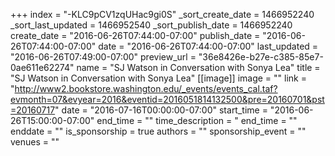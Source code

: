 +++
index = "-KLC9pCV1zqUHac9gi0S"
_sort_create_date = 1466952240
_sort_last_updated = 1466952540
_sort_publish_date = 1466952240
create_date = "2016-06-26T07:44:00-07:00"
publish_date = "2016-06-26T07:44:00-07:00"
date = "2016-06-26T07:44:00-07:00"
last_updated = "2016-06-26T07:49:00-07:00"
preview_url = "36e8426e-b27e-c385-85e7-0ae611e62274"
name = "SJ Watson in Conversation with Sonya Lea"
title = "SJ Watson in Conversation with Sonya Lea"
[[image]]
image = ""
link = "http://www2.bookstore.washington.edu/_events/events_cal.taf?evmonth=07&evyear=2016&eventid=2016051814132500&pre=20160701&pst=20160717"
date = "2016-07-16T00:00:00-07:00"
start_time = "2016-06-26T15:00:00-07:00"
end_time = ""
time_description = "
end_time = ""
enddate = ""
is_sponsorship = true
authors = ""
sponsorship_event = ""
venues = ""
